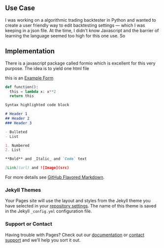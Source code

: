 ## Use Case

I was working on a algorithmic trading backtester in Python and wanted to create a user friendly way to edit backtesting settings — which I was keeping in a json file. At the time, I didn't know Javascript and the barrier of learning the language seemed too high for this one use. So

## Implementation

There is a javascript package called formio which is excellent for this very purpose. The idea is to yield one html file


this is an [Example Form](https://rawcdn.githack.com/dcorso21/PythonFormsFromJSON/b28b802a4fa35e71d7dea34ed22b2738114a512f/config_form.html)


```python
def function():
  this = lambda x: x**2
  return this
```


```markdown
Syntax highlighted code block

# Header 1
## Header 2
### Header 3

- Bulleted
- List

1. Numbered
2. List

**Bold** and _Italic_ and `Code` text

[Link](url) and ![Image](src)
```

For more details see [GitHub Flavored Markdown](https://guides.github.com/features/mastering-markdown/).

### Jekyll Themes

Your Pages site will use the layout and styles from the Jekyll theme you have selected in your [repository settings](https://github.com/dcorso21/PythonFormsFromJSON/settings). The name of this theme is saved in the Jekyll `_config.yml` configuration file.

### Support or Contact

Having trouble with Pages? Check out our [documentation](https://docs.github.com/categories/github-pages-basics/) or [contact support](https://github.com/contact) and we’ll help you sort it out.
